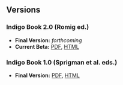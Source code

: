 ## Versions

### Indigo Book 2.0 (Romig ed.)

- **Final Version:** *forthcoming*
- **Current Beta:** [PDF](versions/indigobook-2.0-beta.pdf), [HTML](versions/indigobook-2.0-beta.html)

### Indigo Book 1.0 (Sprigman et al. eds.)

- **Final Version:** [PDF](https://law.resource.org/pub/us/code/blue/IndigoBook.pdf), [HTML](https://law.resource.org/pub/us/code/blue/IndigoBook.html)




